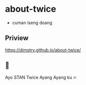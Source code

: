 # about-twice

* cuman iseng doang
## Priview
https://dimstry.github.io/about-twice/
## 💙
Ayo STAN Twice 
Ayang Ayang ku 🔥
